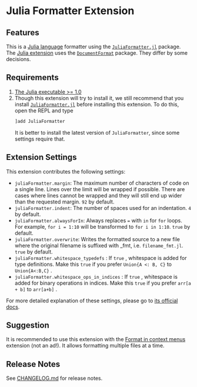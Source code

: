 # Julia Formatter Extension

## Features

This is a [Julia language](https://julialang.org/) formatter using the
[`JuliaFormatter.jl`](https://github.com/domluna/JuliaFormatter.jl) package. The
[Julia extension](https://marketplace.visualstudio.com/items?itemName=julialang.language-julia)
uses the [`DocumentFormat`](https://github.com/julia-vscode/DocumentFormat.jl) package.
They differ by some decisions.

## Requirements

1. [The Julia executable >= 1.0](https://julialang.org/downloads/)
2. Though this extension will try to install it, we still recommend that you install
   [`JuliaFormatter.jl`](https://github.com/domluna/JuliaFormatter.jl) before installing
   this extension. To do this, open the REPL and type
   ```julia
   ]add JuliaFormatter
   ```
   It is better to install the latest version of `JuliaFormatter`, since some settings
   require that.

## Extension Settings

This extension contributes the following settings:

* `juliaFormatter.margin`: The maximum number of characters of code on a single line.
  Lines over the limit will be wrapped if possible. There are cases where lines cannot be
  wrapped and they will still end up wider than the requested margin. `92` by default.
* `juliaFormatter.indent`: The number of spaces used for an indentation. `4` by default.
* `juliaFormatter.alwaysForIn`: Always replaces `=` with `in` for `for` loops.
  For example, `for i = 1:10` will be transformed to `for i in 1:10`. `true` by default.
* `juliaFormatter.overwrite`: Writes the formatted source to a new file where
  the original filename is suffixed with _fmt, i.e. `filename_fmt.jl`. `true` by default.
* `juliaFormatter.whitespace_typedefs` : If `true` , whitespace is added for type definitions.
  Make this `true` if you prefer `Union{A <: B, C}` to `Union{A<:B,C}` .
* `juliaFormatter.whitespace_ops_in_indices` : If `true` , whitespace is added for binary
  operations in indices. Make this `true` if you prefer `arr[a + b]` to `arr[a+b]` .

For more detailed explanation of these settings, please go to
[its official docs](https://github.com/domluna/JuliaFormatter.jl/blob/master/README.md).

## Suggestion

It is recommended to use this extension with the [Format in context
menus](https://marketplace.visualstudio.com/items?itemName=lacroixdavid1.vscode-format-context-menu)
extension (not an ad!). It allows formatting multiple files at a time.

## Release Notes

See [CHANGELOG.md](./CHANGELOG.md) for release notes.
